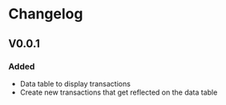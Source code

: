 # Changelog

## V0.0.1

### Added
- Data table to display transactions
- Create new transactions that get reflected on the data table